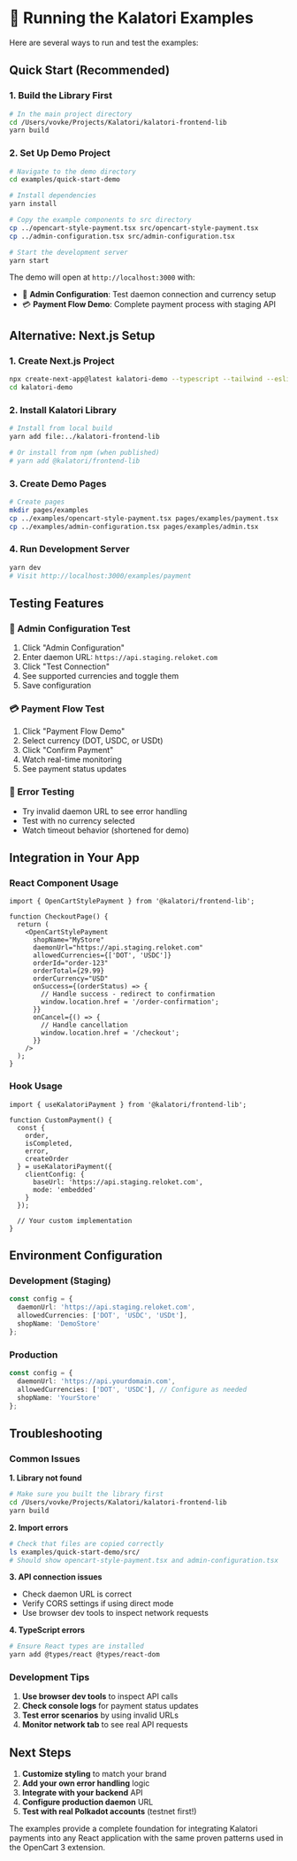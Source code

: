 # 🚀 Running the Kalatori Examples

Here are several ways to run and test the examples:

## Quick Start (Recommended)

### 1. Build the Library First
```bash
# In the main project directory
cd /Users/vovke/Projects/Kalatori/kalatori-frontend-lib
yarn build
```

### 2. Set Up Demo Project
```bash
# Navigate to the demo directory
cd examples/quick-start-demo

# Install dependencies
yarn install

# Copy the example components to src directory
cp ../opencart-style-payment.tsx src/opencart-style-payment.tsx
cp ../admin-configuration.tsx src/admin-configuration.tsx

# Start the development server
yarn start
```

The demo will open at `http://localhost:3000` with:
- 🔧 **Admin Configuration**: Test daemon connection and currency setup
- 💳 **Payment Flow Demo**: Complete payment process with staging API

## Alternative: Next.js Setup

### 1. Create Next.js Project
```bash
npx create-next-app@latest kalatori-demo --typescript --tailwind --eslint
cd kalatori-demo
```

### 2. Install Kalatori Library
```bash
# Install from local build
yarn add file:../kalatori-frontend-lib

# Or install from npm (when published)
# yarn add @kalatori/frontend-lib
```

### 3. Create Demo Pages
```bash
# Create pages
mkdir pages/examples
cp ../examples/opencart-style-payment.tsx pages/examples/payment.tsx
cp ../examples/admin-configuration.tsx pages/examples/admin.tsx
```

### 4. Run Development Server
```bash
yarn dev
# Visit http://localhost:3000/examples/payment
```

## Testing Features

### 🔧 Admin Configuration Test
1. Click "Admin Configuration" 
2. Enter daemon URL: `https://api.staging.reloket.com`
3. Click "Test Connection"
4. See supported currencies and toggle them
5. Save configuration

### 💳 Payment Flow Test
1. Click "Payment Flow Demo"
2. Select currency (DOT, USDC, or USDt) 
3. Click "Confirm Payment"
4. Watch real-time monitoring
5. See payment status updates

### 🐛 Error Testing
- Try invalid daemon URL to see error handling
- Test with no currency selected
- Watch timeout behavior (shortened for demo)

## Integration in Your App

### React Component Usage
```tsx
import { OpenCartStylePayment } from '@kalatori/frontend-lib';

function CheckoutPage() {
  return (
    <OpenCartStylePayment
      shopName="MyStore"
      daemonUrl="https://api.staging.reloket.com"
      allowedCurrencies={['DOT', 'USDC']}
      orderId="order-123"
      orderTotal={29.99}
      orderCurrency="USD"
      onSuccess={(orderStatus) => {
        // Handle success - redirect to confirmation
        window.location.href = '/order-confirmation';
      }}
      onCancel={() => {
        // Handle cancellation
        window.location.href = '/checkout';
      }}
    />
  );
}
```

### Hook Usage
```tsx
import { useKalatoriPayment } from '@kalatori/frontend-lib';

function CustomPayment() {
  const {
    order,
    isCompleted,
    error,
    createOrder
  } = useKalatoriPayment({
    clientConfig: {
      baseUrl: 'https://api.staging.reloket.com',
      mode: 'embedded'
    }
  });

  // Your custom implementation
}
```

## Environment Configuration

### Development (Staging)
```typescript
const config = {
  daemonUrl: 'https://api.staging.reloket.com',
  allowedCurrencies: ['DOT', 'USDC', 'USDt'],
  shopName: 'DemoStore'
};
```

### Production
```typescript
const config = {
  daemonUrl: 'https://api.yourdomain.com',
  allowedCurrencies: ['DOT', 'USDC'], // Configure as needed
  shopName: 'YourStore'
};
```

## Troubleshooting

### Common Issues

**1. Library not found**
```bash
# Make sure you built the library first
cd /Users/vovke/Projects/Kalatori/kalatori-frontend-lib
yarn build
```

**2. Import errors**
```bash
# Check that files are copied correctly
ls examples/quick-start-demo/src/
# Should show opencart-style-payment.tsx and admin-configuration.tsx
```

**3. API connection issues**
- Check daemon URL is correct
- Verify CORS settings if using direct mode
- Use browser dev tools to inspect network requests

**4. TypeScript errors**
```bash
# Ensure React types are installed
yarn add @types/react @types/react-dom
```

### Development Tips

1. **Use browser dev tools** to inspect API calls
2. **Check console logs** for payment status updates  
3. **Test error scenarios** by using invalid URLs
4. **Monitor network tab** to see real API requests

## Next Steps

1. **Customize styling** to match your brand
2. **Add your own error handling** logic
3. **Integrate with your backend** API
4. **Configure production daemon** URL
5. **Test with real Polkadot accounts** (testnet first!)

The examples provide a complete foundation for integrating Kalatori payments into any React application with the same proven patterns used in the OpenCart 3 extension.